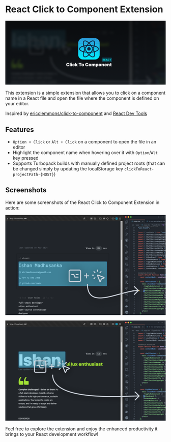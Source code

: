# React Click to Component Extension

![Promo Image](./promo/promo-2.png)

This extension is a simple extension that allows you to click on a component name in a React file and open the file where the component is defined on your editor.

Inspired by [ericclemmons/click-to-component](https://github.com/ericclemmons/click-to-component) and [React Dev Tools](https://react.dev/learn/react-developer-tools)

## Features

- `Option + Click` or `Alt + Click` on a component to open the file in an editor
- Highlight the component name when hovering over it with `Option`/`Alt` key pressed
- Supports Turbopack builds with manually defined project roots (that can be changed simply by updating the localStorage key `clickToReact-projectPath-{HOST}`)

## Screenshots

Here are some screenshots of the React Click to Component Extension in action:

![Screenshot 1](./screenshots/screenshot-1.png)

![Screenshot 2](./screenshots/screenshot-2.png)

Feel free to explore the extension and enjoy the enhanced productivity it brings to your React development workflow!
